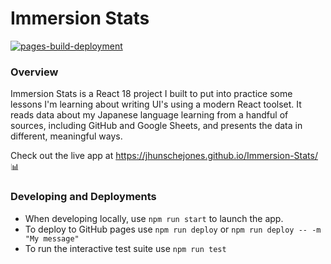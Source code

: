 # Immersion Stats

[![pages-build-deployment](https://github.com/jhunschejones/Immersion-Stats/actions/workflows/pages/pages-build-deployment/badge.svg)](https://github.com/jhunschejones/Immersion-Stats/actions/workflows/pages/pages-build-deployment)

### Overview
Immersion Stats is a React 18 project I built to put into practice some lessons I'm learning about writing UI's using a modern React toolset. It reads data about my Japanese language learning from a handful of sources, including GitHub and Google Sheets, and presents the data in different, meaningful ways.

Check out the live app at https://jhunschejones.github.io/Immersion-Stats/ 📊

### Developing and Deployments
- When developing locally, use `npm run start` to launch the app.
- To deploy to GitHub pages use `npm run deploy` or `npm run deploy -- -m "My message"`
- To run the interactive test suite use `npm run test`
